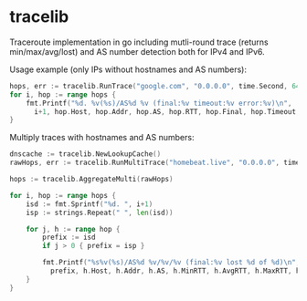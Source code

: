 # tracelib
Traceroute implementation in go including mutli-round trace (returns min/max/avg/lost) and AS number detection both for IPv4 and IPv6.

Usage example (only IPs without hostnames and AS numbers):
```go
hops, err := tracelib.RunTrace("google.com", "0.0.0.0", time.Second, 64, nil)
for i, hop := range hops {
	fmt.Printf("%d. %v(%s)/AS%d %v (final:%v timeout:%v error:%v)\n",
      i+1, hop.Host, hop.Addr, hop.AS, hop.RTT, hop.Final, hop.Timeout, hop.Error)
}
```

Multiply traces with hostnames and AS numbers:
```go
dnscache := tracelib.NewLookupCache()
rawHops, err := tracelib.RunMultiTrace("homebeat.live", "0.0.0.0", time.Second, 64, dnscache, 5)

hops := tracelib.AggregateMulti(rawHops)

for i, hop := range hops {
	isd := fmt.Sprintf("%d. ", i+1)
	isp := strings.Repeat(" ", len(isd))

	for j, h := range hop {
		prefix := isd
        if j > 0 { prefix = isp }

		fmt.Printf("%s%v(%s)/AS%d %v/%v/%v (final:%v lost %d of %d)\n",
          prefix, h.Host, h.Addr, h.AS, h.MinRTT, h.AvgRTT, h.MaxRTT, h.Final, h.Lost, h.Total)
	}
}
```
